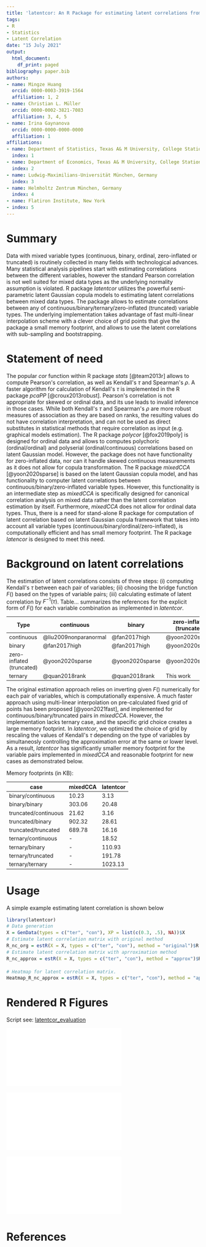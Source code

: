 ```yaml
---
title: 'latentcor: An R Package for estimating latent correlations from mixed data types'
tags:
- R
- Statistics
- Latent Correlation
date: "15 July 2021"
output:
  html_document:
    df_print: paged
bibliography: paper.bib
authors:
- name: Mingze Huang
  orcid: 0000-0003-3919-1564
  affiliation: 1, 2
- name: Christian L. Müller
  orcid: 0000-0002-3821-7083
  affiliation: 3, 4, 5
- name: Irina Gaynanova
  orcid: 0000-0000-0000-0000
  affiliation: 1
affiliations:
- name: Department of Statistics, Texas A& M University, College Station, TX
  index: 1
- name: Department of Economics, Texas A& M University, College Station, TX
  index: 2
- name: Ludwig-Maximilians-Universität München, Germany
  index: 3
- name: Helmholtz Zentrum München, Germany
  index: 4
- name: Flatiron Institute, New York
- index: 5
---
```



# Summary

Data with mixed variable types (continuous, binary, ordinal, zero-inflated or truncated) is routinely collected in many fields with technological advances. Many statistical analysis pipelines start with estimating correlations between the different variables, however the standard Pearson correlation is not well suited for mixed data types as the underlying normality assumption is violated. R package *latentcor* utilizes the powerful semi-parametric latent Gaussian copula models to estimating latent correlations between mixed data types. The package allows to estimate correlations between any of continuous/binary/ternary/zero-inflated (truncated) variable types. The underlying implementation takes advantage of fast multi-linear interpolation scheme with a clever choice of grid points that give the package a small memory footprint, and allows to use the latent correlations with sub-sampling and bootstrapping. 

# Statement of need

The popular *cor* function within R package *stats* [@team2013r] allows to compute Pearson's correlation, as well as Kendall's $\tau$ and Spearman's $\rho$.  A faster algorithm for calculation of Kendall's $\tau$ is implemented in the R package *pcaPP* [@croux2013robust]. Pearson's correlation is not appropriate for skewed or ordinal data, and its use leads to invalid inference in those cases. While both Kendall's $\tau$ and Spearman's $\rho$ are more robust measures of association as they are based on ranks, the resulting values do not have correlation interpretation, and can not be used as direct substitutes in statistical methods that require correlation as input (e.g. graphical models estimation). The R package *polycor* [@fox2019poly] is designed for ordinal data and allows to computes polychoric (ordinal/ordinal) and polyserial (ordinal/continuous) correlations based on latent Gaussian model. However, the package does not have functionality for zero-inflated data, nor can it handle skewed continuous measurements as it does not allow for copula transformation. The R package *mixedCCA* [@yoon2020sparse] is based on the latent Gaussian copula model, and has functionality to computer latent correlations between continuous/binary/zero-inflated variable types. However, this functionality is an intermediate step as *mixedCCA* is specifically designed for canonical correlation analysis on mixed data rather than the latent correlation estimation by itself. Furthermore, *mixedCCA* does not allow for ordinal data types. Thus, there is a need for stand-alone R package for computation of latent correlation based on latent Gaussian copula framework that takes into account all variable types (continuous/binary/ordinal/zero-inflated), is computationally efficient and has small memory footprint. The R package *latencor* is designed to meet this need.

# Background on latent correlations

The estimation of latent correlations consists of three steps: (i) computing Kendall's $\tau$ between each pair of variables; (ii) choosing the bridge function $F()$ based on the types of variable pairs; (iii) calculating estimate of latent correlation by $F^{-1}(\tau)$. Table... summarizes the references for the explicit form of $F()$ for each variable combination as implemented in *latentcor*.

 
|Type | continuous | binary | zero-inflated (truncated) | ternary |
|-----|----------|----------|----------|----------|
|continuous | @liu2009nonparanormal | @fan2017high | @yoon2020sparse | @quan2018rank |
|binary | @fan2017high | @fan2017high | @yoon2020sparse | @quan2018rank |
|zero-inflated (truncated) | @yoon2020sparse | @yoon2020sparse | @yoon2020sparse | This work |
|ternary | @quan2018rank | @quan2018rank | This work | @quan2018rank |
 

The original estimation approach relies on inverting given $F()$ numerically for each pair of variables, which is computationally expensive. A much faster approach using multi-linear interpolation on pre-calculated fixed grid of points has been proposed [@yoon2021fast], and implemented for continuous/binary/truncated pairs in *mixedCCA*. However, the implementation lacks ternary case, and the specific grid choice creates a large memory footprint. In *latentcor*, we optimized the choice of grid by rescaling the values of Kendall's $\tau$ depending on the type of variables by simultaneosly controlling the approximation error at the same or lower level. As a result, *latentcor* has significantly smaller memory footprint for the variable pairs implemented in *mixedCCA* and reasonable footprint for new cases as demonstrated below.

Memory footprints (in KB):

 | case | mixedCCA | latentcor |
 |-----|----------|----------|
| binary/continuous | 10.23 | 3.13 |
| binary/binary | 303.06 | 20.48 |
| truncated/continuous | 21.62 | 3.16 |
| truncated/binary | 902.32 | 28.61 | 
| truncated/truncated | 689.78 | 16.16 |
| ternary/continuous | - | 18.52 |
| ternary/binary | - | 110.93 |
| ternary/truncated | - | 191.78 |
| ternary/ternary | - | 1023.13 |

# Usage

A simple example estimating latent correlation is shown below

```r
library(latentcor)
# Data generation
X = GenData(types = c("ter", "con"), XP = list(c(0.3, .5), NA))$X
# Estimate latent correlation matrix with original method
R_nc_org = estR(X = X, types = c("ter", "con"), method = "original")$R
# Estimate latent correlation matrix with aprroximation method
R_nc_approx = estR(X = X, types = c("ter", "con"), method = "approx")$R

# Heatmap for latent correlation matrix.
Heatmap_R_nc_approx = estR(X = X, types = c("ter", "con"), method = "approx", showplot = TRUE)$plotR
```


# Rendered R Figures
Script see: [latentcor_evaluation](https://github.com/mingzehuang/latentcor_evaluation/blob/master/unbias_check.R)

![\label{fig:R_nc_org}](R_nc_org.pdf)


![\label{fig:R_nc_approx}](R_nc_approx.pdf)


![\label{fig:R_nc_pearson}](R_nc_pearson.pdf)



# References
